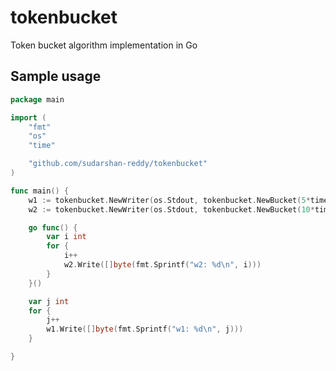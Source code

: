 # tokenbucket
Token bucket algorithm implementation in Go

## Sample usage
```go
package main

import (
	"fmt"
	"os"
	"time"

	"github.com/sudarshan-reddy/tokenbucket"
)

func main() {
	w1 := tokenbucket.NewWriter(os.Stdout, tokenbucket.NewBucket(5*time.Millisecond, 10))
	w2 := tokenbucket.NewWriter(os.Stdout, tokenbucket.NewBucket(10*time.Millisecond, 10))

	go func() {
		var i int
		for {
			i++
			w2.Write([]byte(fmt.Sprintf("w2: %d\n", i)))
		}
	}()

	var j int
	for {
		j++
		w1.Write([]byte(fmt.Sprintf("w1: %d\n", j)))
	}

}

```
